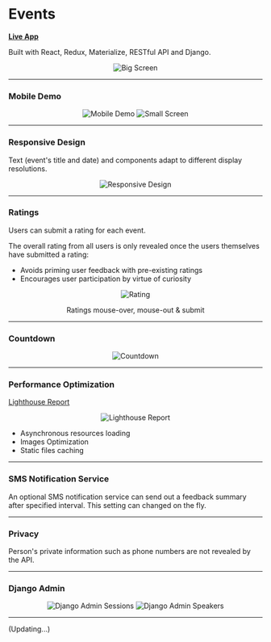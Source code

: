 # Events

**[Live App](https://eventsr.herokuapp.com)**

Built with React, Redux, Materialize, RESTful API and Django.

<p align="center">
  <img src=img/big-screen.png alt="Big Screen"/>
</p>

---

### Mobile Demo

<p align="center">
  <img src=img/mobile-demo.gif alt="Mobile Demo"/>
  <img src=img/small-screen.png alt="Small Screen"/>
</p>

---

### Responsive Design

Text (event's title and date) and components adapt to different display resolutions.

<p align="center">
  <img src=img/responsive-design.gif alt="Responsive Design"/>
</p>

---

### Ratings

Users can submit a rating for each event.

The overall rating from all users is only revealed once the users themselves have submitted a rating:

- Avoids priming user feedback with pre-existing ratings
- Encourages user participation by virtue of curiosity

<p align="center">
  <img src=img/events-rating.gif alt="Rating"/>
</p>
<p align="center">
  Ratings mouse-over, mouse-out & submit
</p>

---

### Countdown

<p align="center">
  <img src=img/events-countdown.gif alt="Countdown"/>
</p>

---

### Performance Optimization

<a href="html/eventsr.herokuapp.com_2019-06-24_20-30-41.html" target="_blank" rel="noopener">Lighthouse Report</a>

<p align="center">
  <img src=img/lighthouse-report.png alt="Lighthouse Report"/>
</p>

- Asynchronous resources loading
- Images Optimization
- Static files caching

---

### SMS Notification Service

An optional SMS notification service can send out a feedback summary after specified interval. This setting can changed on the fly.

---

### Privacy

Person's private information such as phone numbers are not revealed by the API.

---

### Django Admin

<p align="center">
  <img valign="top" src=img/events-django-admin-session.png alt="Django Admin Sessions"/>
  <img valign="top" src=img/events-django-admin-speakers.png alt="Django Admin Speakers"/>
</p>

---

(Updating...)
